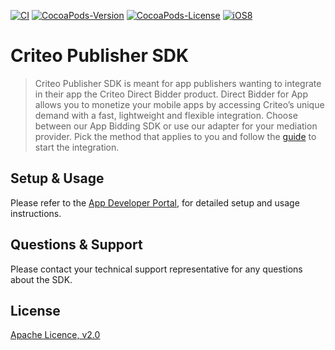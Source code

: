 [![CI](https://github.com/criteo/ios-publisher-sdk/workflows/CI/badge.svg)]()
[![CocoaPods-Version](https://img.shields.io/cocoapods/v/CriteoPublisherSdk.svg)]()
[![CocoaPods-License](https://img.shields.io/cocoapods/l/CriteoPublisherSdk.svg)]()
[![iOS8](https://img.shields.io/badge/iOS-8.0%2B-lightgrey.svg)]()

# Criteo Publisher SDK
> Criteo Publisher SDK is meant for app publishers wanting to integrate in their app the Criteo
> Direct Bidder product. Direct Bidder for App allows you to monetize your mobile apps by accessing
> Criteo’s unique demand with a fast, lightweight and flexible integration. Choose between our App
> Bidding SDK or use our adapter for your mediation provider. Pick the method that applies to you
> and follow the [guide](https://publisherdocs.criteotilt.com/app/ios/get-started/) to start the
> integration.

## Setup & Usage
Please refer to the [App Developer Portal](https://publisherdocs.criteotilt.com/app/ios/), for
detailed setup and usage instructions.

## Questions & Support
Please contact your technical support representative for any questions about the SDK.

## License
[Apache Licence, v2.0](LICENSE)
